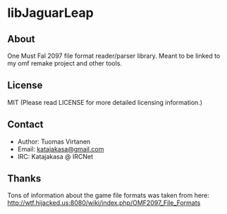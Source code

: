 libJaguarLeap
=============

About
-----
One Must Fal 2097 file format reader/parser library. Meant to be linked to
my omf remake project and other tools.

License
-------
MIT (Please read LICENSE for more detailed licensing information.)

Contact
-------
* Author: Tuomas Virtanen
* Email: katajakasa@gmail.com
* IRC: Katajakasa @ IRCNet

Thanks
------
Tons of information about the game file formats was taken from here:
http://wtf.hijacked.us:8080/wiki/index.php/OMF2097_File_Formats
